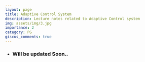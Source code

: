 ```yaml
---
layout: page
title: Adaptive Control System
description: Lecture notes related to Adaptive Control system
img: assets/img/3.jpg
importance: 2
category: PG
giscus_comments: true
---
```

- ### Will be updated Soon..
